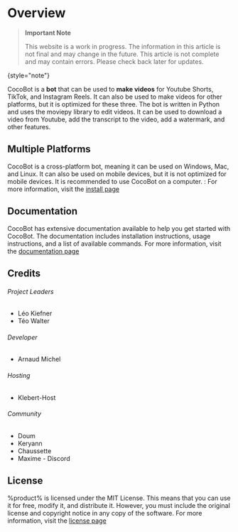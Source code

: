 # Overview

> **Important Note**
>
> This website is a work in progress. The information in this article is not final and may change in the future. This article is not complete and may contain errors. Please check back later for updates.
>
{style="note"}


CocoBot is a **bot** that can be used to **make videos** for Youtube Shorts, TikTok, and Instagram Reels. It can also be used to make videos for other platforms, but it is optimized for these three. The bot is written in Python and uses the moviepy library to edit videos. It can be used to download a video from Youtube, add the transcript to the video, add a watermark, and other features.

## Multiple Platforms

CocoBot is a cross-platform bot, meaning it can be used on Windows, Mac, and Linux. It can also be used on mobile devices, but it is not optimized for mobile devices. It is recommended to use CocoBot on a computer.
: For more information, visit the [install page](Installation.md)


## Documentation

CocoBot has extensive documentation available to help you get started with CocoBot. The documentation includes installation instructions, usage instructions, and a list of available commands. For more information, visit the [documentation page](Documentation.md)

## Credits

###### Project Leaders

- Léo Kiefner
- Téo Walter

###### Developer

- Arnaud Michel

###### Hosting

- Klebert-Host

###### Community

- Doum
- Keryann
- Chaussette
- Maxime - Discord

## License

%product% is licensed under the MIT License. This means that you can use it for free, modify it, and distribute it. However, you must include the original license and copyright notice in any copy of the software. For more information, visit the [license page](License.md)